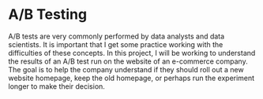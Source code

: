 # A/B Testing
A/B tests are very commonly performed by data analysts and data scientists. It is important that I get some practice working with the difficulties of these concepts. In this project, I will be working to understand the results of an A/B test run on the website of an e-commerce company. The goal is to help the company understand if they should roll out a new website homepage, keep the old homepage, or perhaps run the experiment longer to make their decision.
